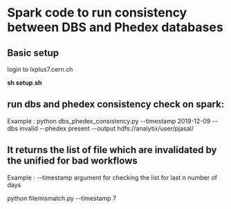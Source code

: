 
# Spark code to run consistency between DBS and Phedex databases



## Basic setup


login to lxplus7.cern.ch


**sh setup.sh**



## run dbs and phedex consistency check on spark:

Example : python dbs_phedex_consistency.py --timestamp 2019-12-09 --dbs invalid --phedex present --output hdfs://analytix/user/pjasal/


## It returns the list of file which are invalidated by the unified for bad workflows
Example : 
--timestamp argument for checking the list for last n number of days 

python filemismatch.py --timestamp 7
